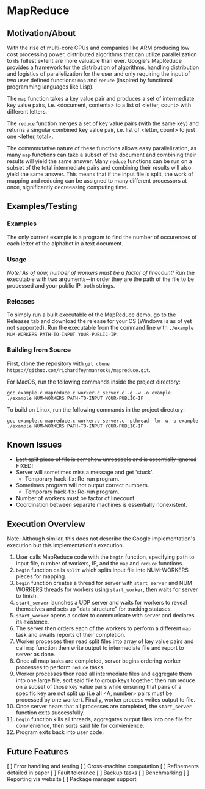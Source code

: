 # MapReduce

## Motivation/About

With the rise of multi-core CPUs and companies like ARM producing low cost processing power, distributed algorithms that can utilize parallelization to its fullest extent are more valuable than ever. Google's MapReduce provides a framework for the distribution of algorithms, handling distribution and logistics of parallelization for the user and only requiring the input of two user defined functions: `map` and `reduce`  (inspired by functional programming languages like Lisp). 

The `map` function takes a key value pair and produces a set of intermediate key value pairs, i.e. <document, contents> to a list of <letter, count> with different letters.

The `reduce` function merges a set of key value pairs (with the same key) and returns a singular combined key value pair, i.e. list of <letter, count> to just one <letter, total>.

The commmutative nature of these functions allows easy parallelization, as many `map` functions can take a subset of the document and combining their results will yield the same answer. Many `reduce` functions can be run on a subset of the total intermediate pairs and combining their results will also yield the same answer. This means that if the input file is split, the work of mapping and reducing can be assigned to many different processors at once, significantly decreeasing computing time.

## Examples/Testing

### Examples
The only current example is a program to find the number of occurences of each letter of the alphabet in a text document.

### Usage
*Note! As of now, number of workers must be a factor of linecount!*
Run the executable with two arguments--in order they are the path of the file to be processed and your public IP, both strings.

### Releases
To simply run a built executable of the MapReduce demo, go to the Releases tab and download the release for your OS (Windows is as of yet not supported). Run the executable from the command line with `./example NUM-WORKERS PATH-TO-INPUT YOUR-PUBLIC-IP`.

### Building from Source
First, clone the repository with `git clone https://github.com/richardfeynmanrocks/mapreduce.git`.

For MacOS, run the following commands inside the project directory:
```
gcc example.c mapreduce.c worker.c server.c -g -w -o example
./example NUM-WORKERS PATH-TO-INPUT YOUR-PUBLIC-IP
```
To build on Linux, run the following commands in the project directory:
```
gcc example.c mapreduce.c worker.c server.c -pthread -lm -w -o example
./example NUM-WORKERS PATH-TO-INPUT YOUR-PUBLIC-IP
```

## Known Issues
* ~~Last split piece of file is somehow unreadable and is essentially ignored~~ FIXED! 
* Server will sometimes miss a message and get 'stuck'.
  * Temporary hack-fix: Re-run program.
* Sometimes program will not output correct numbers.
  * Temporary hack-fix: Re-run program.
* Number of workers must be factor of linecount.
* Coordination between separate machines is essentially nonexistent.

## Execution Overview
Note: Although similar, this does not describe the Google implementation's execution but this implementation's execution.

1. User calls MapReduce code with the `begin` function, specifying path to input file, number of workers, IP, and the `map` and `reduce` functions.
2. `begin` function calls `split` which splits input file into NUM-WORKERS pieces for mapping.
3. `begin` function creates a thread for server with `start_server` and NUM-WORKERS threads for workers using `start_worker`, then waits for server to finish.
4. `start_server` launches a UDP server and waits for workers to reveal themselves and sets up "data structure" for tracking statuses.
5. `start_worker` opens a socket to communicate with server and declares its existence.
6. The server then orders each of the workers to perform a different `map` task and awaits reports of their completion.
7. Worker processes then read split files into array of key value pairs and call `map` function then write output to intermediate file and report to server as done.
8. Once all map tasks are completed, server begins ordering worker processes to perform `reduce` tasks.
9. Worker processes then read all intermediate files and aggregate them into one large file, sort said file to group keys together, then run reduce on a subset of those key value pairs while ensuring that pairs of a specific key are not split up (i.e all <A, number> pairs must be processed by one worker). Finally, worker process writes output to file.
10. Once server hears that all processes are completed, the `start_server` function exits successfully.
11. `begin` function kills all threads, aggregates output files into one file for convienience, then sorts said file for convienience.
12. Program exits back into user code.

## Future Features
[ ] Error handling and testing
[ ] Cross-machine computation
[ ] Refinements detailed in paper
[ ] Fault tolerance
[ ] Backup tasks
[ ] Benchmarking
[ ] Reporting via website
[ ] Package manager support

